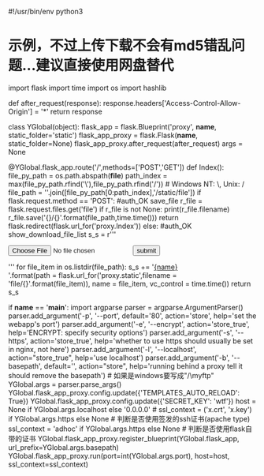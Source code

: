 #!/usr/bin/env python3

# 示例，不过上传下载不会有md5错乱问题...建议直接使用网盘替代

import flask
import time
import os
import hashlib

def after_request(response):
    response.headers['Access-Control-Allow-Origin'] = '*'
    return response

class YGlobal(object):
    flask_app = flask.Blueprint('proxy', __name__, static_folder='static')
    flask_app_proxy = flask.Flask(__name__, static_folder=None)
    flask_app_proxy.after_request(after_request)
    args = None

@YGlobal.flask_app.route('/',methods=['POST','GET'])
def Index():
    file_py_path = os.path.abspath(__file__)
    path_index = max(file_py_path.rfind('\\'),file_py_path.rfind('/')) # Windows NT: \\, Unix: /
    file_path = ''.join([file_py_path[0:path_index],'/static/file'])
    if flask.request.method == 'POST': #auth_OK save_file
        r_file = flask.request.files.get('file')
        if r_file is not None:
            print(r_file.filename)
            r_file.save('{}/{}'.format(file_path,time.time()))
        return flask.redirect(flask.url_for('proxy.Index'))
    else: #auth_OK show_download_file_list
        s_s = r'''
<!DOCTYPE HTML>
<meta charset="utf-8">
<meta name="viewport" content="initial-scale=1.0, maximum-scale=1.0, user-scalable=no" />
<title>fileExplorer</title>
<form action="" method="post" enctype="multipart/form-data">
    <input type="file" name="file"><input type="submit" value="submit">
</form>
'''
        for file_item in os.listdir(file_path):
            s_s += '<a href="{path}?{vc_control}">{name}</a><br />'.format(path = flask.url_for('proxy.static',filename = 'file/{}'.format(file_item)), name = file_item, vc_control = time.time())
        return s_s

if __name__ == '__main__':
    import argparse
    parser = argparse.ArgumentParser()
    parser.add_argument('-p', '--port', default='80', action='store',
        help='set the webapp\'s port')
    parser.add_argument('-e', '--encrypt', action='store_true',
        help='ENCRYPT: specify security options')
    parser.add_argument('-s', '--https', action='store_true',
        help='whether to use https should usually be set in nginx, not here')
    parser.add_argument('-l', '--localhost', action="store_true",
        help='use localhost')
    parser.add_argument('-b', '--basepath', default='', action="store",
        help='running behind a proxy tell it should remove the basepath')  # 如果是windows要写成"/\myftp"
    YGlobal.args = parser.parse_args()
    YGlobal.flask_app_proxy.config.update({'TEMPLATES_AUTO_RELOAD': True})
    YGlobal.flask_app_proxy.config.update({'SECRET_KEY': 'wtf'})
    host = None if YGlobal.args.localhost else '0.0.0.0'
    # ssl_context = ('x.crt', 'x.key') if YGlobal.args.https else None  # 判断是否使用签发的ssh证书(apache type)
    ssl_context = 'adhoc' if YGlobal.args.https else None  # 判断是否使用flask自带的证书
    YGlobal.flask_app_proxy.register_blueprint(YGlobal.flask_app, url_prefix=YGlobal.args.basepath)
    YGlobal.flask_app_proxy.run(port=int(YGlobal.args.port), host=host, ssl_context=ssl_context)